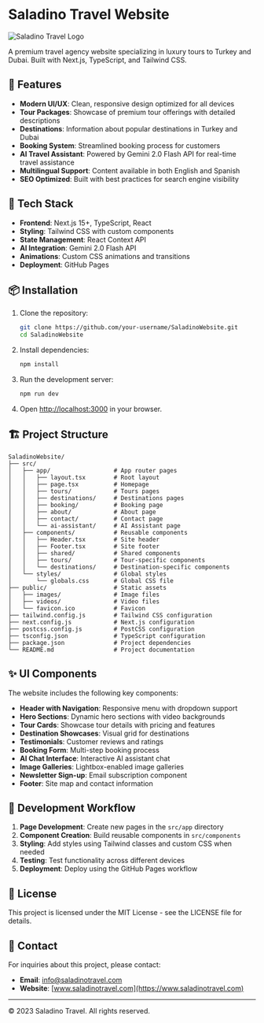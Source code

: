# Saladino Travel Website

![Saladino Travel Logo](/public/images/saladino-travel-logo.png)

A premium travel agency website specializing in luxury tours to Turkey and Dubai. Built with Next.js, TypeScript, and Tailwind CSS.

## 🌟 Features

- **Modern UI/UX**: Clean, responsive design optimized for all devices
- **Tour Packages**: Showcase of premium tour offerings with detailed descriptions
- **Destinations**: Information about popular destinations in Turkey and Dubai
- **Booking System**: Streamlined booking process for customers
- **AI Travel Assistant**: Powered by Gemini 2.0 Flash API for real-time travel assistance
- **Multilingual Support**: Content available in both English and Spanish
- **SEO Optimized**: Built with best practices for search engine visibility

## 🚀 Tech Stack

- **Frontend**: Next.js 15+, TypeScript, React
- **Styling**: Tailwind CSS with custom components
- **State Management**: React Context API
- **AI Integration**: Gemini 2.0 Flash API
- **Animations**: Custom CSS animations and transitions
- **Deployment**: GitHub Pages

## 📦 Installation

1. Clone the repository:
   ```bash
   git clone https://github.com/your-username/SaladinoWebsite.git
   cd SaladinoWebsite
   ```

2. Install dependencies:
   ```bash
   npm install
   ```

3. Run the development server:
   ```bash
   npm run dev
   ```

4. Open [http://localhost:3000](http://localhost:3000) in your browser.

## 🏗️ Project Structure

```
SaladinoWebsite/
├── src/
│   ├── app/                  # App router pages
│   │   ├── layout.tsx        # Root layout
│   │   ├── page.tsx          # Homepage
│   │   ├── tours/            # Tours pages
│   │   ├── destinations/     # Destinations pages
│   │   ├── booking/          # Booking page
│   │   ├── about/            # About page
│   │   ├── contact/          # Contact page
│   │   └── ai-assistant/     # AI Assistant page
│   ├── components/           # Reusable components
│   │   ├── Header.tsx        # Site header
│   │   ├── Footer.tsx        # Site footer
│   │   ├── shared/           # Shared components
│   │   ├── tours/            # Tour-specific components
│   │   └── destinations/     # Destination-specific components
│   └── styles/               # Global styles
│       └── globals.css       # Global CSS file
├── public/                   # Static assets
│   ├── images/               # Image files
│   ├── videos/               # Video files
│   └── favicon.ico           # Favicon
├── tailwind.config.js        # Tailwind CSS configuration
├── next.config.js            # Next.js configuration
├── postcss.config.js         # PostCSS configuration
├── tsconfig.json             # TypeScript configuration
├── package.json              # Project dependencies
└── README.md                 # Project documentation
```

## ✨ UI Components

The website includes the following key components:

- **Header with Navigation**: Responsive menu with dropdown support
- **Hero Sections**: Dynamic hero sections with video backgrounds
- **Tour Cards**: Showcase tour details with pricing and features
- **Destination Showcases**: Visual grid for destinations
- **Testimonials**: Customer reviews and ratings
- **Booking Form**: Multi-step booking process
- **AI Chat Interface**: Interactive AI assistant chat
- **Image Galleries**: Lightbox-enabled image galleries
- **Newsletter Sign-up**: Email subscription component
- **Footer**: Site map and contact information

## 🔄 Development Workflow

1. **Page Development**: Create new pages in the `src/app` directory
2. **Component Creation**: Build reusable components in `src/components`
3. **Styling**: Add styles using Tailwind classes and custom CSS when needed
4. **Testing**: Test functionality across different devices
5. **Deployment**: Deploy using the GitHub Pages workflow

## 📝 License

This project is licensed under the MIT License - see the LICENSE file for details.

## 👥 Contact

For inquiries about this project, please contact:

- **Email**: info@saladinotravel.com
- **Website**: [www.saladinotravel.com](https://www.saladinotravel.com)

---

© 2023 Saladino Travel. All rights reserved. 
